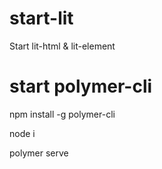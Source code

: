 # start-lit
Start lit-html &amp; lit-element


# start polymer-cli
npm install -g polymer-cli

node i

polymer serve